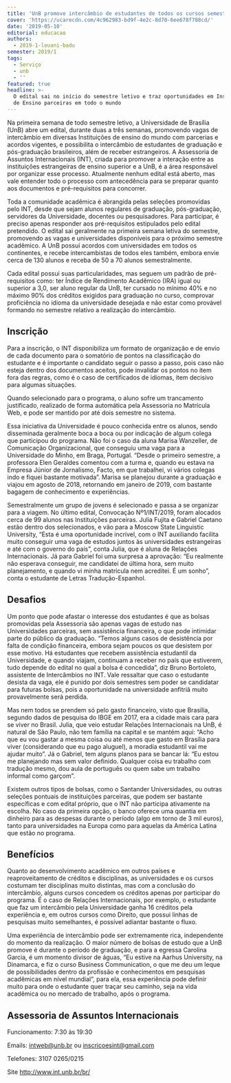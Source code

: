 ```yaml
---
title: 'UnB promove intercâmbio de estudantes de todos os cursos semestralmente '
cover: 'https://ucarecdn.com/4c962983-bd9f-4e2c-8d70-6ee678f788cd/'
date: '2019-05-10'
editorial: educacao
authors:
  - 2019-1-louani-badu
semester: 2019/1
tags:
  - Serviço
  - unb
  - ''
featured: true
headline: >-
  O edital sai no início do semestre letivo e traz oportunidades em Instituições
  de Ensino parceiras em todo o mundo
---
```

Na primeira semana de todo semestre letivo, a Universidade de Brasília (UnB) abre um edital, durante duas a três semanas, promovendo vagas de intercâmbio em diversas Instituições de ensino do mundo com parcerias e acordos vigentes, e possibilita o intercâmbio de estudantes de graduação e pós-graduação brasileiros, além de receber estrangeiros. A Assessoria de Assuntos Internacionais (INT), criada para promover a interação entre as instituições estrangeiras de ensino superior e a UnB, é a área responsável por organizar esse processo. Atualmente nenhum edital está aberto, mas vale entender todo o processo com antecedência para se preparar quanto aos documentos e pré-requisitos para concorrer. 

Toda a comunidade acadêmica é abrangida pelas seleções promovidas pelo INT, desde que sejam alunos regulares de graduação, pós-graduação, servidores da Universidade, docentes ou pesquisadores. Para participar, é preciso apenas responder aos pré-requisitos estipulados pelo edital pretendido. O edital sai geralmente na primeira semana letiva do semestre, promovendo as vagas e universidades disponíveis para o próximo semestre acadêmico. A UnB possui acordos com universidades em todos os continentes, e recebe intercambistas de todos eles também, embora envie cerca de 130 alunos e receba de 50 a 70 alunos semestralmente. 

Cada edital possui suas particularidades, mas seguem um padrão de pré-requisitos como: ter Índice de Rendimento Acadêmico (IRA) igual ou superior a 3,0, ser aluno regular da UnB, ter cursado no mínimo 40% e no máximo 90% dos créditos exigidos para graduação no curso, comprovar proficiência no idioma da universidade desejada e não estar como provável formando no semestre relativo a realização do intercâmbio. 

## Inscrição

Para a inscrição, o INT disponibiliza um formato de organização e de envio de cada documento para o somatório de pontos na classificação do estudante e é importante o candidato seguir o passo a passo, pois caso não esteja dentro dos documentos aceitos, pode invalidar os pontos no item fora das regras, como é o caso de certificados de idiomas, item decisivo para algumas situações. 

Quando selecionado para o programa, o aluno sofre um trancamento justificado, realizado de forma automática pela Assessoria no Matrícula Web, e pode ser mantido por até dois semestre no sistema.

Essa iniciativa da Universidade é pouco conhecida entre os alunos, sendo disseminada geralmente boca a boca ou por indicação de algum colega que participou do programa. Não foi o caso da aluna Marisa Wanzeller, de Comunicação Organizacional, que conseguiu uma vaga para a Universidade do Minho, em Braga, Portugal. “Desde o primeiro semestre, a professora Elen Geraldes comentou com a turma e, quando eu estava na Empresa Júnior de Jornalismo, Facto, em que trabalhei, vi vários colegas indo e fiquei bastante motivada”. Marisa se planejou durante a graduação e viajou em agosto de 2018, retornando em janeiro de 2019, com bastante bagagem de conhecimento e experiências.

Semestralmente um grupo de jovens é selecionado e passa a se organizar para a viagem. No último edital, Convocação Nº1/INT/2019, foram alocados cerca de 99 alunos nas Instituições parceiras. Julia Fujita e Gabriel Caetano estão dentro dos selecionados, e vão para a Moscow State Linguistic University, “Esta é uma oportunidade incrível, com o INT auxiliando facilita muito conseguir uma vaga de estudos juntos às universidades estrangeiras e até com o governo do país”, conta Julia, que é aluna de Relações Internacionais. Já para Gabriel foi uma surpresa a aprovação: “Eu realmente não esperava conseguir, me candidatei de última hora, sem muito planejamento, e quando vi minha matrícula nem acreditei. É um sonho”, conta o estudante de Letras Tradução-Espanhol.

## Desafios

Um ponto que pode afastar o interesse dos estudantes é que as bolsas promovidas pela Assessoria são apenas vagas de estudo nas Universidades parceiras, sem assistência financeira, o que pode intimidar parte do público da graduação. “Temos alguns casos de desistência por falta de condição financeira, embora sejam poucos os que desistem por esse motivo. Há estudantes que recebem assistência estudantil da Universidade, e quando viajam, continuam a receber no país que estiverem, tudo depende do edital no qual a bolsa é concedida”, diz Bruno Bortoleto, assistente de Intercâmbios no INT. Vale ressaltar que caso o estudante desista da vaga, ele é punido por dois semestres sem poder se candidatar para futuras bolsas, pois a oportunidade na universidade anfitriã muito provavelmente será perdida.

Mas nem todos se prendem só pelo gasto financeiro, visto que Brasília, segundo dados de pesquisa do IBGE em 2017, era a cidade mais cara para se viver no Brasil. Julia, que veio estudar Relações Internacionais na UnB, é natural de São Paulo, não tem família na capital e se mantém aqui: “Acho que eu vou gastar a mesma coisa ou até menos que gasto em Brasília para viver (considerando que eu pago aluguel), a moradia estudantil vai me ajudar muito”. Já o Gabriel, tem alguns planos para se bancar lá: “Eu estou me planejando mas sem valor definido. Qualquer coisa eu trabalho com tradução mesmo, dou aula de português ou quem sabe um trabalho informal como garçom”. 

Existem outros tipos de bolsas, como o Santander Universidades, ou outras seleções pontuais de instituições parceiras, que podem ser bastante específicas e com edital próprio, que o INT não participa ativamente na escolha. No caso da primeira opção, o banco oferece uma quantia em dinheiro para as despesas durante o período (algo em torno de 3 mil euros), tanto para universidades na Europa como para aquelas da América Latina que estão no programa.

## Benefícios

Quanto ao desenvolvimento acadêmico em outros países e reaproveitamento de créditos e disciplinas, as universidades e os cursos costumam ter disciplinas muito distintas, mas com a conclusão do intercâmbio, alguns cursos concedem os créditos apenas por participar do programa. É o caso de Relações Internacionais, por exemplo, o estudante que faz um intercâmbio pela Universidade ganha 16 créditos pela experiência e, em outros cursos como Direito, que possui linhas de pesquisas muito semelhantes, é possível adiantar bastante o fluxo.

Uma experiência de intercâmbio pode ser extremamente rica, independente do momento da realização. O maior número de bolsas de estudo que a UnB promove é durante o período de graduação, e para a egressa Carolina Garcia, é um momento divisor de águas, “Eu estive na Aarhus University, na Dinamarca, e fiz o curso Business Communication, o que me deu um leque de possibilidades dentro da profissão e conhecimentos em pesquisas acadêmicas em nível mundial”, para ela, essa experiência pode definir muito para onde o estudante quer traçar seu caminho, seja na vida acadêmica ou no mercado de trabalho, após o programa.

## Assessoria de Assuntos Internacionais

Funcionamento: 7:30 às 19:30

Emails: intweb@unb.br ou inscricoesint@gmail.com

Telefones: 3107 0265/0215 

Site http://www.int.unb.br/br/
